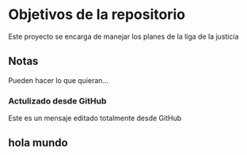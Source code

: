 # Objetivos de la repositorio

Este proyecto se encarga de manejar los planes de la liga de la justicia


## Notas
Pueden hacer lo que quieran...

### Actulizado desde GitHub

Este es un mensaje editado totalmente desde GitHub
## hola mundo
